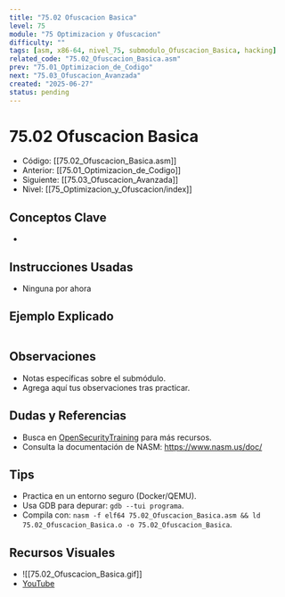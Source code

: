 ```yaml
---
title: "75.02 Ofuscacion Basica"
level: 75
module: "75 Optimizacion y Ofuscacion"
difficulty: ""
tags: [asm, x86-64, nivel_75, submodulo_Ofuscacion_Basica, hacking]
related_code: "75.02_Ofuscacion_Basica.asm"
prev: "75.01_Optimizacion_de_Codigo"
next: "75.03_Ofuscacion_Avanzada"
created: "2025-06-27"
status: pending
---
```


# 75.02 Ofuscacion Basica

- Código: [[75.02_Ofuscacion_Basica.asm]]  
- Anterior: [[75.01_Optimizacion_de_Codigo]]  
- Siguiente: [[75.03_Ofuscacion_Avanzada]]  
- Nivel: [[75_Optimizacion_y_Ofuscacion/index]]  

## Conceptos Clave
- 

## Instrucciones Usadas
- Ninguna por ahora

## Ejemplo Explicado
```asm

```

## Observaciones
- Notas específicas sobre el submódulo.
- Agrega aquí tus observaciones tras practicar.

## Dudas y Referencias
- Busca en [OpenSecurityTraining](https://opensecuritytraining.info/) para más recursos.
- Consulta la documentación de NASM: https://www.nasm.us/doc/

## Tips
- Practica en un entorno seguro (Docker/QEMU).
- Usa GDB para depurar: `gdb --tui programa`.
- Compila con: `nasm -f elf64 75.02_Ofuscacion_Basica.asm && ld 75.02_Ofuscacion_Basica.o -o 75.02_Ofuscacion_Basica`.

## Recursos Visuales
- ![[75.02_Ofuscacion_Basica.gif]]  
- [YouTube](https://youtube.com/placeholder)
